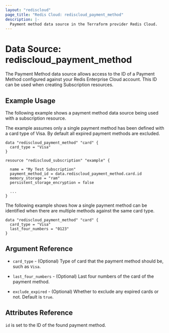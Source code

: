 ```yaml
---
layout: "rediscloud"
page_title: "Redis Cloud: rediscloud_payment_method"
description: |-
  Payment method data source in the Terraform provider Redis Cloud.
---
```


# Data Source: rediscloud_payment_method

The Payment Method data source allows access to the ID of a Payment Method configured against your Redis Enterprise Cloud account. This ID can be used when creating Subscription resources.

## Example Usage

The following example shows a payment method data source being used with a subscription resource.  

The example assumes only a single payment method has been defined with a card type of Visa.  By default all expired payment methods are excluded.

```hcl
data "rediscloud_payment_method" "card" {
  card_type = "Visa"
}

resource "rediscloud_subscription" "example" {

  name = "My Test Subscription"
  payment_method_id = data.rediscloud_payment_method.card.id
  memory_storage = "ram"
  persistent_storage_encryption = false

  ...
}
```

The following example shows how a single payment method can be identified when there are multiple methods against the same card type.

```hcl
data "rediscloud_payment_method" "card" {
  card_type = "Visa"
  last_four_numbers = "0123"
}
```

## Argument Reference

* `card_type` - (Optional) Type of card that the payment method should be, such as `Visa`.

* `last_four_numbers` - (Optional) Last four numbers of the card of the payment method.

* `exclude_expired` - (Optional) Whether to exclude any expired cards or not. Default is `true`.

## Attributes Reference

`id` is set to the ID of the found payment method.
